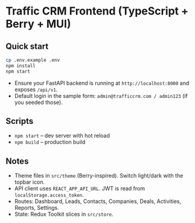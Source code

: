 # Traffic CRM Frontend (TypeScript + Berry + MUI)
## Quick start
```bash
cp .env.example .env
npm install
npm start
```
- Ensure your FastAPI backend is running at `http://localhost:8000` and exposes `/api/v1`.
- Default login in the sample form: `admin@trafficcrm.com / admin123` (if you seeded those).
## Scripts
- `npm start` – dev server with hot reload
- `npm build` – production build
## Notes
- Theme files in `src/theme` (Berry-inspired). Switch light/dark with the topbar icon.
- API client uses `REACT_APP_API_URL`. JWT is read from `localStorage.access_token`.
- Routes: Dashboard, Leads, Contacts, Companies, Deals, Activities, Reports, Settings.
- State: Redux Toolkit slices in `src/store`.
